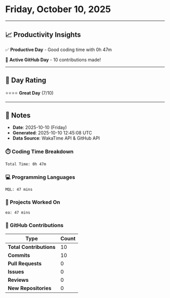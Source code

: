 # Friday, October 10, 2025

---

## 📈 Productivity Insights

✅ **Productive Day** - Good coding time with 0h 47m

🚀 **Active GitHub Day** - 10 contributions made!

---

## 🎯 Day Rating

⭐⭐⭐⭐ **Great Day** (7/10)

---

## 📝 Notes

- **Date**: 2025-10-10 (Friday)
- **Generated**: 2025-10-10 12:45:08 UTC
- **Data Source**: WakaTime API & GitHub API


### ⏱️ Coding Time Breakdown

```
Total Time: 0h 47m
```

### 💻 Programming Languages

```
MQL: 47 mins
```

### 📂 Projects Worked On

```
ea: 47 mins

```


### 🐙 GitHub Contributions

| Type | Count |
|------|-------|
| **Total Contributions** | 10 |
| **Commits** | 10 |
| **Pull Requests** | 0 |
| **Issues** | 0 |
| **Reviews** | 0 |
| **New Repositories** | 0 |

